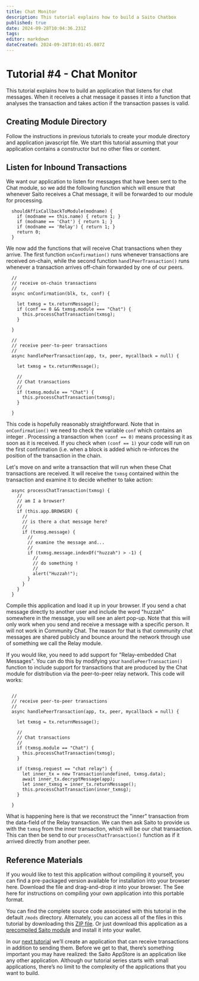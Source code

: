 ```yaml
---
title: Chat Monitor
description: This tutorial explains how to build a Saito Chatbox 
published: true
date: 2024-09-28T10:04:36.231Z
tags: 
editor: markdown
dateCreated: 2024-09-28T10:01:45.087Z
---
```


# Tutorial #4 - Chat Monitor

This tutorial explains how to build an application that listens for chat messages. When it receives a chat message it passes it into a function that analyses the transaction and takes action if the transaction passes is valid.

## Creating Module Directory

Follow the instructions in previous tutorials to create your module directory and application javascript file.  We start this tutorial assuming that your application contains a constructor but no other files or content.

## Listen for Inbound Transactions

We want our application to listen for messages that have been sent to the Chat module, so we add the following function which will ensure that whenever Saito receives a Chat message, it will be forwarded to our module for processing.

```
  shouldAffixCallbackToModule(modname) {
    if (modname == this.name) { return 1; }
    if (modname == 'Chat') { return 1; }
    if (modname == 'Relay') { return 1; }
    return 0;
  }
  ```

We now add the functions that will receive Chat transactions when they arrive. The first function ```onConfirmation()``` runs whenever transactions are received on-chain, while the second function ```handlPeerTransaction()``` runs whenever a transaction arrives off-chain forwarded by one of our peers.

```
  //
  // receive on-chain transactions
  //
  async onConfirmation(blk, tx, conf) {

    let txmsg = tx.returnMessage();
    if (conf == 0 && txmsg.module === "Chat") {
      this.processChatTransaction(txmsg);
    }  

  }

  //
  // receive peer-to-peer transactions
  //
  async handlePeerTransaction(app, tx, peer, mycallback = null) {  
  
    let txmsg = tx.returnMessage();
      
    //
    // Chat transactions
    //
    if (txmsg.module == "Chat") {
      this.processChatTransaction(txmsg);
    }

  }
 ```
 
This code is hopefully reasonably straightforward. Note that in ```onConfirmation()``` we need to check the variable ```conf``` which contains an integer . Processing a transaction when ```(conf == 0)``` means processing it as soon as it is received. If you check when ```(conf == 1)``` your code will run on the first confirmation (i.e. when a block is added which re-inforces the position of the transaction in the chain. 

Let's move on and write a transaction that will run when these Chat transactions are received. It will receive the ```txmsg``` contained within the transaction and examine it to decide whether to take action:
 
```
  async processChatTransaction(txmsg) {
    //
    // am I a browser?
    //
    if (this.app.BROWSER) {
      //
      // is there a chat message here?
      //
      if (txmsg.message) {
        //
        // examine the message and...
        //
        if (txmsg.message.indexOf("huzzah") > -1) {
          //
          // do something !
          //
          alert("Huzzah!");
        }
      }
    }
  }
 ```

Compile this application and load it up in your browser. If you send a chat message directly to another user and include the word "huzzah" somewhere in the message, you will see an alert pop-up. Note that this will only work when you send and receive a message with a specific person. It will not work in Community Chat. The reason for that is that community chat messages are shared publicly and bounce around the network through use of something we call the Relay module.

If you would like, you need to add support for "Relay-embedded Chat Messages". You can do this by modifying your ```handlePeerTransaction()``` function to include support for transactions that are produced by the Chat module for distribution via the peer-to-peer relay network. This code will works:

```

  //
  // receive peer-to-peer transactions
  //
  async handlePeerTransaction(app, tx, peer, mycallback = null) {  
  
    let txmsg = tx.returnMessage();
      
    //
    // Chat transactions
    //
    if (txmsg.module == "Chat") {
      this.processChatTransaction(txmsg);
    }

    if (txmsg.request == "chat relay") {
      let inner_tx = new Transaction(undefined, txmsg.data);
      await inner_tx.decryptMessage(app);
      let inner_txmsg = inner_tx.returnMessage();
      this.processChatTransaction(inner_txmsg);
    } 
    
  }
 ```

What is happening here is that we reconstruct the "inner" transaction from the data-field of the Relay transaction. We can then ask Saito to provide us with the ```txmsg``` from the inner transaction, which will be our chat transaction. This can then be send to our ```processChatTransaction()``` function as if it arrived directly from another peer.


## Reference Materials

If you would like to test this application without compiling it yourself, you can find a pre-packaged version available for installation into your browser here. Download the file and drag-and-drop it into your browser. The See here for instructions on compiling your own application into this portable format.

You can find the complete source code associated with this tutorial in the default ```/mods``` directory.  Alternately, you can access all of the files in this tutorial by downloading this [ZIP file](/tutorial02.zip). Or just download this application as a [precompiled Saito module](/) and install it into your wallet.



In our [next tutorial](/tech/tutorial/03) we’ll create an application that can receive transactions in addition to sending them. Before we get to that, there’s something important you may have realized: the Saito AppStore is an application like any other application. Although our tutorial series starts with small applications, there’s no limit to the complexity of the applications that you want to build.

